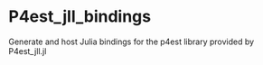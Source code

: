 # P4est_jll_bindings
Generate and host Julia bindings for the p4est library provided by P4est_jll.jl

